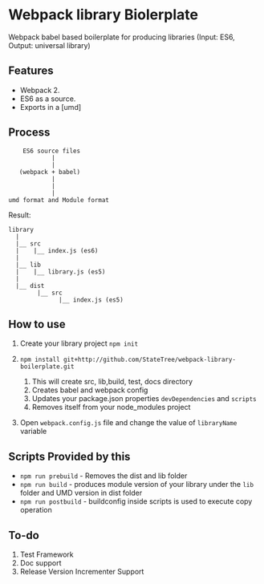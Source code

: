 # Webpack library Biolerplate

Webpack babel based boilerplate for producing libraries (Input: ES6, Output: universal library)

## Features

* Webpack 2.
* ES6 as a source.
* Exports in a [umd]

## Process

```
	ES6 source files
            |
            |
   (webpack + babel)
            |
            |
            |
umd format and Module format
```

Result:

```
library
  |
  |__ src
  |    |__ index.js (es6)
  |
  |__ lib
  |    |__ library.js (es5)
  |
  |__ dist
        |__ src
              |__ index.js (es5)

```

## How to use

1. Create your library project `npm init`
2. `npm install git+http://github.com/StateTree/webpack-library-boilerplate.git`
	1. This will create src, lib,build, test, docs directory
	2. Creates babel and webpack config
	3. Updates your package.json properties `devDependencies` and `scripts`
	4. Removes itself from your node_modules project

3. Open `webpack.config.js` file and change the value of `libraryName` variable

## Scripts Provided by this

* `npm run prebuild` - Removes the dist and lib folder
* `npm run build` - produces module version of your library under the `lib` folder and UMD version in dist folder
* `npm run postbuild` - buildconfig inside scripts is used to execute copy operation

## To-do
1. Test Framework
2. Doc support
3. Release Version Incrementer Support

